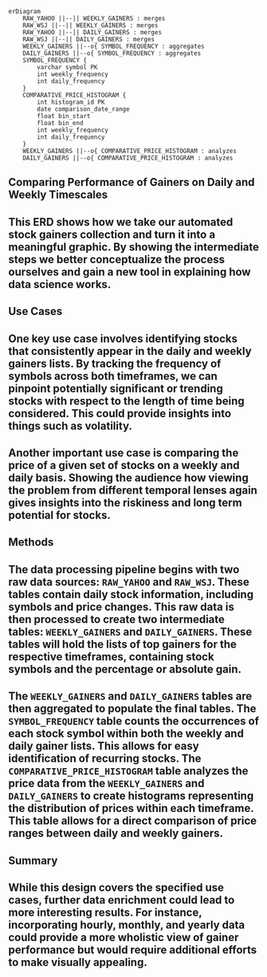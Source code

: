 ```mermaid
erDiagram
    RAW_YAHOO ||--|| WEEKLY_GAINERS : merges
    RAW_WSJ ||--|| WEEKLY_GAINERS : merges
    RAW_YAHOO ||--|| DAILY_GAINERS : merges
    RAW_WSJ ||--|| DAILY_GAINERS : merges
    WEEKLY_GAINERS ||--o{ SYMBOL_FREQUENCY : aggregates
    DAILY_GAINERS ||--o{ SYMBOL_FREQUENCY : aggregates
    SYMBOL_FREQUENCY {
        varchar symbol PK
        int weekly_frequency
        int daily_frequency
    }
    COMPARATIVE_PRICE_HISTOGRAM {
        int histogram_id PK
        date comparison_date_range
        float bin_start
        float bin_end
        int weekly_frequency
        int daily_frequency
    }
    WEEKLY_GAINERS ||--o{ COMPARATIVE_PRICE_HISTOGRAM : analyzes
    DAILY_GAINERS ||--o{ COMPARATIVE_PRICE_HISTOGRAM : analyzes
```
## Comparing Performance of Gainers on Daily and Weekly Timescales

## This ERD shows how we take our automated stock gainers collection and turn it into a meaningful graphic. By showing the intermediate steps we better conceptualize the process ourselves and gain a new tool in explaining how data science works.

## Use Cases

## One key use case involves identifying stocks that consistently appear in the daily and weekly gainers lists. By tracking the frequency of symbols across both timeframes, we can pinpoint potentially significant or trending stocks with respect to the length of time being considered. This could provide insights into things such as volatility.

## Another important use case is comparing the price of a given set of stocks on a weekly and daily basis. Showing the audience how viewing the problem from different temporal lenses again gives insights into the riskiness and long term potential for stocks.

## Methods

## The data processing pipeline begins with two raw data sources: `RAW_YAHOO` and `RAW_WSJ`. These tables contain daily stock information, including symbols and price changes. This raw data is then processed to create two intermediate tables: `WEEKLY_GAINERS` and `DAILY_GAINERS`. These tables will hold the lists of top gainers for the respective timeframes, containing stock symbols and the percentage or absolute gain.

## The `WEEKLY_GAINERS` and `DAILY_GAINERS` tables are then aggregated to populate the final tables. The `SYMBOL_FREQUENCY` table counts the occurrences of each stock symbol within both the weekly and daily gainer lists. This allows for easy identification of recurring stocks. The `COMPARATIVE_PRICE_HISTOGRAM` table analyzes the price data from the `WEEKLY_GAINERS` and `DAILY_GAINERS` to create histograms representing the distribution of prices within each timeframe. This table allows for a direct comparison of price ranges between daily and weekly gainers.

## Summary

## While this design covers the specified use cases, further data enrichment could lead to more interesting results. For instance, incorporating hourly, monthly, and yearly data could provide a more wholistic view of gainer performance but would require additional efforts to make visually appealing.
